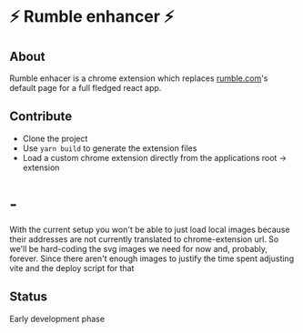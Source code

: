 # ⚡ Rumble enhancer ⚡

## About

Rumble enhacer is a chrome extension which replaces <a href="https://rumble.com">rumble.com</a>'s default page for a full fledged react app.

## Contribute

- Clone the project
- Use `yarn build` to generate the extension files
- Load a custom chrome extension directly from the applications root -> extension

# -

With the current setup you won't be able to just load local images because their addresses are
not currently translated to chrome-extension url.
So we'll be hard-coding the svg images we need for now and, probably, forever. Since there aren't enough images to justify the time spent adjusting vite and the deploy script for that

## Status

Early development phase
